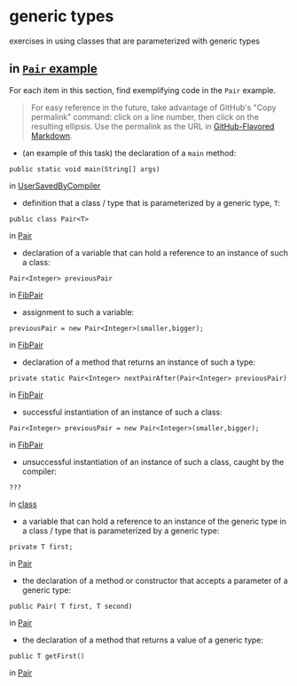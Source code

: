 # generic types

exercises in using classes that are parameterized with
generic types

## in [`Pair` example](https://github.com/stuyvesant-cs/solutionsHolmes/tree/master/2019-04-05_PairOfGenerics)

For each item in this section, find exemplifying code in the `Pair` example.
>For easy reference in the future, take advantage of
GitHub's "Copy permalink" command: click on a line number,
then click on the resulting ellipsis. Use the permalink as the URL
in [GitHub-Flavored Markdown](https://help.github.com/en/articles/basic-writing-and-formatting-syntax#links).


- (an example of this task) the declaration of a `main` method:
```
public static void main(String[] args)
```
in [UserSavedByCompiler](https://github.com/stuyvesant-cs/solutionsHolmes/blob/21b641c9dda3c43d3e71de138c24c29f11687d88/2019-04-05_PairOfGenerics/UserSavedByCompiler.java#L11)


- definition that a class / type that is parameterized by a generic type, `T`:
```
public class Pair<T> 
```
in [Pair](https://github.com/KaveenSandagiripathira/5D_genericTypes/blob/master/FibPair/Pair.java#L8)


- declaration of a variable that can hold a reference to an instance
of such a class:
```
Pair<Integer> previousPair
```
in [FibPair](https://github.com/KaveenSandagiripathira/5D_genericTypes/blob/master/FibPair/FibPair.java#L36)


- assignment to such a variable:
```
previousPair = new Pair<Integer>(smaller,bigger);
```
in [FibPair](https://github.com/KaveenSandagiripathira/5D_genericTypes/blob/master/FibPair/FibPair.java#L36)


- declaration of a method that returns an instance of such a type:
```
private static Pair<Integer> nextPairAfter(Pair<Integer> previousPair)
```
in [FibPair](https://github.com/KaveenSandagiripathira/5D_genericTypes/blob/master/FibPair/FibPair.java#L54)


- successful instantiation of an instance of such a class:
```
Pair<Integer> previousPair = new Pair<Integer>(smaller,bigger);
```
in [FibPair](https://github.com/KaveenSandagiripathira/5D_genericTypes/blob/master/FibPair/FibPair.java#L36)


- *un*successful instantiation of an instance of such a class,
caught by the compiler:
```
???
```
in [class](URL)


- a variable that can hold a reference to an instance of the generic type
in a class / type that is parameterized by a generic type:
```
private T first;
```
in [Pair](https://github.com/KaveenSandagiripathira/5D_genericTypes/blob/master/FibPair/Pair.java#L10)


- the declaration of a method or constructor that accepts a parameter of a generic type:
```
public Pair( T first, T second) 
```
in [Pair](https://github.com/KaveenSandagiripathira/5D_genericTypes/blob/master/FibPair/Pair.java@L13)


- the declaration of a method that returns a value of a generic type:
```
public T getFirst()
```
in [Pair](https://github.com/KaveenSandagiripathira/5D_genericTypes/blob/master/FibPair/Pair.java#L18)


